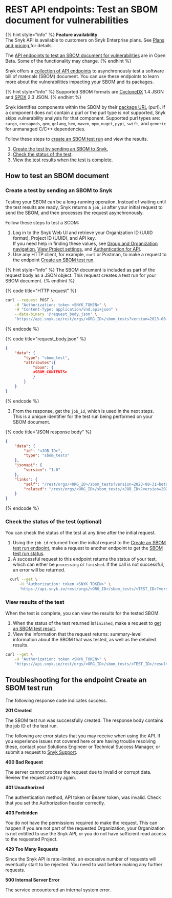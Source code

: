 # REST API endpoints: Test an SBOM document for vulnerabilities

{% hint style="info" %}
**Feature availability**\
The Snyk API is available to customers on Snyk Enterprise plans. See [Plans and pricing ](https://snyk.io/plans/)for details.

The [API endpoints to test an SBOM document for vulnerabilities](https://apidocs.snyk.io/?version=2023-10-13%7Ebeta#post-/orgs/-org\_id-/sbom\_tests) are in Open Beta. Some of the functionality may change.
{% endhint %}

Snyk offers a [collection of API endpoints](https://apidocs.snyk.io/?version=2023-10-13%7Ebeta#post-/orgs/-org\_id-/sbom\_tests) to asynchronously test a software bill of materials (SBOM) document. You can use these endpoints to learn more about the vulnerabilities impacting your SBOM and its packages.

{% hint style="info" %}
Supported SBOM formats are [CycloneDX](https://cyclonedx.org/) 1.4 JSON and [SPDX](https://spdx.dev/) 2.3 JSON.
{% endhint %}

Snyk identifies components within the SBOM by their [package URL](https://github.com/package-url/purl-spec) (purl). If a component does not contain a purl or the purl type is not supported, Snyk skips vulnerability analysis for that component. Supported purl types are: `cargo`, `cocoapods`, `gem`, `golang`, `hex`, `maven`, `npm`, `nuget`, `pypi`, `swift`, and `generic` for unmanaged C/C++ dependencies.

Follow these steps to [create an SBOM test run](https://apidocs.snyk.io/?version=2023-10-13%7Ebeta#post-/orgs/-org\_id-/sbom\_tests) and view the results.

1. [Create the test by sending an SBOM to Snyk.](rest-api-endpoints-test-an-sbom-document-for-vulnerabilities.md#create-a-test-by-sending-an-sbom-to-snyk)
2. [Check the status of the test](rest-api-endpoints-test-an-sbom-document-for-vulnerabilities.md#check-the-status-of-the-test-optional).
3. [View the test results when the test is complete.](rest-api-endpoints-test-an-sbom-document-for-vulnerabilities.md#view-results-of-the-test)

## How to test an SBOM document

### Create a test by sending an SBOM to Snyk&#x20;

Testing your SBOM can be a long-running operation. Instead of waiting until the test results are ready, Snyk returns a `job_id` after your initial request to send the SBOM, and then processes the request asynchronously.

Follow these steps to test a SCOM:

1. Log in to the Snyk Web UI and retrieve your Organization ID (UUID format), Project ID (UUID), and API key.\
   If you need help in finding these values, see [Group and Organization navigation](../snyk-admin/manage-groups-and-organizations/switch-between-groups-and-organizations.md), [View Project settings](../snyk-admin/introduction-to-snyk-projects/view-and-edit-project-settings.md), and [Authentication for API](../snyk-api-info/authentication-for-api.md).
2. Use any HTTP client, for example, `curl` or Postman, to make a request to the endpoint [Create an SBOM test run](https://apidocs.snyk.io/?version=2023-10-24%7Ebeta#post-/orgs/-org\_id-/sbom\_tests).&#x20;

{% hint style="info" %}
The SBOM document is included as part of the request body as a JSON object. This request creates a test run for your SBOM document.
{% endhint %}

{% code title="HTTP request" %}
```bash
curl --request POST \
    -H "Authorization: token <SNYK_TOKEN>" \
    -H "Content-Type: application/vnd.api+json" \
    --data-binary '@request_body.json' \
    'https://api.snyk.io/rest/orgs/<ORG_ID>/sbom_tests?version=2023-08-31~beta'
```
{% endcode %}

{% code title="request_body.json" %}
```json
{
    "data": {
        "type": "sbom_test",
        "attributes":{ 
            "sbom": {
            <SBOM_CONTENTS>
            }
        }
    }
}
```
{% endcode %}

3. From the response, get the `job_id`, which is used in the next steps. \
   This is a unique identifier for the test run being performed on your SBOM document.

{% code title="JSON response body" %}
```json
{
    "data": {
        "id": "<JOB_ID>",
        "type": "sbom_tests"
    },
    "jsonapi": {
        "version": "1.0"
    },
    "links": {
        "self": "/rest/orgs/<ORG_ID>/sbom_tests?version=2023-08-31~beta",
        "related": "/rest/orgs/<ORG_ID>/sbom_tests/<JOB_ID>?version=2023-08-31~beta"
    }
}
```
{% endcode %}

### Check the status of the test (optional)

You can check the status of the test at any time after the initial request. &#x20;

1. Using the `job_id` returned from the initial request to the [Create an SBOM test run endpoint](https://apidocs.snyk.io/?version=2023-10-24%7Ebeta#post-/orgs/-org\_id-/sbom\_tests), make a request to another endpoint to get the [SBOM test run status](https://apidocs.snyk.io/?version=2023-10-24%7Ebeta#get-/orgs/-org\_id-/sbom\_tests/-job\_id-).&#x20;
2. A successful request to this endpoint returns the status of your test, which can either be `processing` or `finished`. If the call is not successful, an error will be returned.

```bash
  curl --get \
      -H "Authorization: token <SNYK_TOKEN>" \
      'https://api.snyk.io/rest/orgs/<ORG_ID>/sbom_tests/<TEST_ID>?version=2023-08-31~beta'
```

### View results of the test

When the test is complete, you can view the results for the tested SBOM.

1. When the status of the test returned is`finished`, make a request to [get an SBOM test result](https://apidocs.snyk.io/?version=2023-10-24%7Ebeta#get-/orgs/-org\_id-/sbom\_tests/-job\_id-/results).
2. View the information that the request returns: summary-level information about the SBOM that was tested, as well as the detailed results.

```bash
curl --get \
    -H "Authorization: token <SNYK_TOKEN>" \
    'https://api.snyk.io/rest/orgs/<ORG_ID>/sbom_tests/<TEST_ID>/results?version=2023-08-31~beta'
```

## Troubleshooting for the endpoint Create an SBOM test run

The following response code indicates success.

**201 Created**

The SBOM test run was successfully created. The response body contains the job ID of the test run.

The following are error states that you may receive when using the API. If you experience issues not covered here or are having trouble resolving these, contact your Solutions Engineer or Technical Success Manager, or submit a request to [Snyk Support](https://support.snyk.io/hc/en-us/requests/new).

**400 Bad Request**

The server cannot process the request due to invalid or corrupt data. Review the request and try again.

**401 Unauthorized**

The authentication method, API token or Bearer token, was invalid. Check that you set the Authorization header correctly.

**403 Forbidden**

You do not have the permissions required to make the request. This can happen if you are not part of the requested Organization, your Organization is not entitled to use the Snyk API, or you do not have sufficient read access to the requested Project.

**429 Too Many Requests**

Since the Snyk API is rate-limited, an excessive number of requests will eventually start to be rejected. You need to wait before making any further requests.

**500 Internal Server Error**

The service encountered an internal system error.
